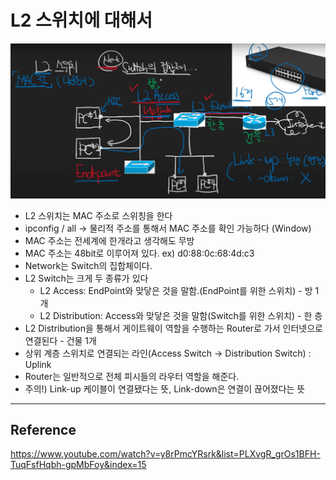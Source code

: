 # L2 스위치에 대해서

![L2_스위치에 대해서](./images/2306261333.png)

* L2 스위치는 MAC 주소로 스위칭을 한다
* ipconfig / all -> 물리적 주소를 통해서 MAC 주소를 확인 가능하다 (Window)
* MAC 주소는 전세계에 한개라고 생각해도 무방
* MAC 주소는 48bit로 이루어져 있다. ex) d0:88:0c:68:4d:c3
* Network는 Switch의 집합체이다.
* L2 Switch는 크게 두 종류가 있다
  * L2 Access: EndPoint와 맞닿은 것을 말함.(EndPoint를 위한 스위치) - 방 1개 
  * L2 Distribution: Access와 맞닿은 것을 말함(Switch를 위한 스위치) - 한 층
* L2 Distribution을 통해서 게이트웨이 역할을 수행하는 Router로 가서 인터넷으로 연결된다 - 건물 1개
* 상위 계층 스위치로 연결되는 라인(Access Switch -> Distribution Switch) : Uplink 
* Router는 일반적으로 전체 피시들의 라우터 역할을 해준다.
* 주의!) Link-up 케이블이 연결됐다는 뜻, Link-down은 연결이 끊어졌다는 뜻

---
## Reference

https://www.youtube.com/watch?v=y8rPmcYRsrk&list=PLXvgR_grOs1BFH-TuqFsfHqbh-gpMbFoy&index=15